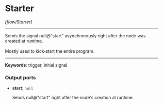 # Starter

_[flow/Starter]_

---

Sends the signal null@"start" asynchronously right after the node was created at runtime.<br>
<br>
Mostly used to kick-start the entire program.<br>

---

__Keywords__: trigger, initial signal

### Output ports

* __start__: ` null `

    Sends null@"start" right after the node's creation at runtime.<br>

